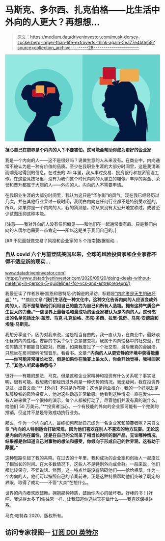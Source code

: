 # 马斯克、多尔西、扎克伯格——比生活中外向的人更大？再想想…

> 原文：<https://medium.datadriveninvestor.com/musk-dorsey-zuckerberg-larger-than-life-extroverts-think-again-5ea77e4b0e59?source=collection_archive---------28----------------------->

![](img/8f65041dac94f4ceed751d10180b24ca.png)

**担心自己在商界是个内向的人？不要害怕，这可能会帮助你成为更好的企业家**

我是一个内向的人——这不是很好吗？说做生意的人从来没有。在商业中，内向通常不被认为是一种有价值的品质。至少在我职业生涯的大部分时间里，这是我清晰而响亮地得到的信息。在过去的 25 年里，我从事过交易、投资银行和投资管理工作。在这些竞技场里，没有为我们这个时代内向的人竖立的雕像。丰厚的奖金、荣誉和晋升都属于大胆的人——外向的人。内向的人不需要申请。

在我职业生涯的大部分时间里，我认为这只是“华尔街”的风气。现在我已经经历过几次，并在其他行业呆过一段时间，我明白内向在任何行业都不是特别受欢迎的。所以，如果你是一个内向的人，我的猜测是，你从来没有太公开地宣称过，或者至少试图压抑这种本能。

[注意——我对外向的人没有任何偏见——和他们在一起通常很有趣。只是我们内向的人偶尔也需要一点肯定——所以这是关于我们自己的。]

[](https://www.datadriveninvestor.com/2020/09/20/doing-deals-without-meeting-in-person-5-guidelines-for-vcs-and-entrepreneurs/) [## 不见面就做交易？风投和企业家的 5 个指南|数据驱动…

### 自从 covid 六个月前登陆美国以来，全球的风险投资家和企业家都不得不适应新的现实…

www.datadriveninvestor.com](https://www.datadriveninvestor.com/2020/09/20/doing-deals-without-meeting-in-person-5-guidelines-for-vcs-and-entrepreneurs/) 

我最近读了作者苏珊·凯恩和惠特尼·约翰逊的采访，标题是[“内向者是天生的破坏者”](https://heleo.com/conversation-introverts-are-natural-disruptors-heres-why/18057/) **。**摘自文章:“**我们生活在一种文化中，这种文化告诉内向的人应该变成外向的人，而不是帮助他们利用自己的能力为自己和所有人造福。拥有这种气质会产生巨大的力量。”一些世界上最著名和最成功的企业家被认为是内向的人。这份杰出的名单包括比尔·盖茨、马克·扎克伯格、杰克·多西、拉里·佩奇、马克·安德森和埃隆·马斯克。**

我想分享这个，因为对我来说，这是相当自由的。我一直认为，在商业中，最好淡化我的内向性格。安静的书呆子似乎总是被忽视。我属于内向性格中的社交型，在任何情况下都能自如应对。然而，如果我度过了一个社交周，最后我真的会崩溃，只想坐在房间里听听轻音乐，看看书。文章:**“内向的人从更安静的环境中获得能量——你可能非常擅长社交，但是如果你在晚宴上呆太久，你会开始觉得，我得回家了。”其他人听起来熟悉吗？**

很好——有趣的想法，马克，但是这和企业家精神和投资有什么关系呢？事实证明，很有可能。我想我们都经历过外向是一种优势的情况。毫无疑问，我在投资界见过。出自文章:“**【外向】不只是乔布斯；这也是创业推介。我的一个好朋友是私募股权的风险投资人，他对这些动态非常敏感。他看到这种情况一直在发生——有人进来做了一个很棒的演示，每个人都被打动了，尽管他们并没有真的说什么。给他们 50 万美元。”**投资者当心。一个有技能的外向的企业家可能有一个完美的推销，但这并不总是导致成功执行业务。

那么，作为一个内向的人，最终如何帮助自己成为一名企业家和颠覆者呢？来自文章:**“内向的人特别适合打破常规，因为他们喜欢在别人不喜欢的地方玩耍。无论这是内向的内在属性，还是在自己的公司呆了相当长时间的副产品，无论哪种情况，结果都是你知道自己对事物的想法和感受，你倾向于形成自己的世界观，这有助于颠覆。”**

这种思路引起了我的共鸣。在过去的十年里，我和成功的企业家和创始人一起度过了相当长的时间。在大多数情况下，这些人不是特别外向或合群。一般来说，他们都比较保守，不爱说话。然而，这一特点丝毫没有阻碍他们——恰恰相反。作为一个内向的人，他们可以按照自己的节奏前进。正是这种特质帮助他们突破了既定的界限，取得了成功——不管“大众”在想什么。

世界的内向者欢欣鼓舞。拥抱那种特质，鼓励你内心的破坏者。好棒的书！[好吧，我说得太多了]像往常一样，让我知道你这些天在做什么——我喜欢保持联系。

马克·帕特森 2020，版权所有。

## 访问专家视图— [订阅 DDI 英特尔](https://datadriveninvestor.com/ddi-intel)